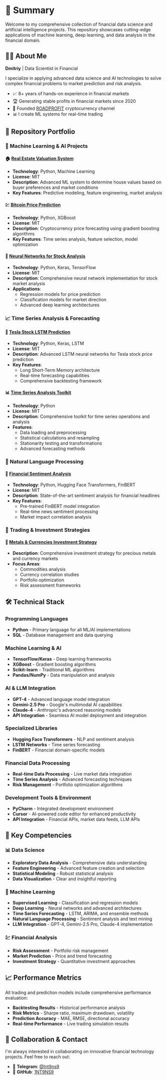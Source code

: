 # 📰 Summary

Welcome to my comprehensive collection of financial data science and artificial intelligence projects. This repository showcases cutting-edge applications of machine learning, deep learning, and data analysis in the financial domain.

## 👨‍💻 About Me

**Dmitriy** | Data Scientist in Financial

I specialize in applying advanced data science and AI technologies to solve complex financial problems to market prediction and risk analysis.

- 📈 8+ years of hands-on experience in financial markets
- 🏆 Generating stable profits in financial markets since 2020
- 🎯 Founded [ROADPROFIT](https://t.me/ROADPROFIT) cryptocurrency channel
- 📊 I create ML systems for real-time trading

## 🎯 Repository Portfolio

### 🤖 Machine Learning & AI Projects

#### 🏠 [Real Estate Valuation System](https://github.com/1NT9NS9/Data-scientist-House-prices)
- **Technology**: Python, Machine Learning
- **License**: MIT
- **Description**: Advanced ML system to determine house values based on buyer preferences and market conditions
- **Key Features**: Predictive modeling, feature engineering, market analysis

#### 💹 [Bitcoin Price Prediction](https://github.com/1NT9NS9/bitcoin-price-prediction)
- **Technology**: Python, XGBoost
- **License**: MIT
- **Description**: Cryptocurrency price forecasting using gradient boosting algorithms
- **Key Features**: Time series analysis, feature selection, model optimization

#### 🧠 [Neural Networks for Stock Analysis](https://github.com/1NT9NS9/keras-regression-classification)
- **Technology**: Python, Keras, TensorFlow
- **License**: MIT
- **Description**: Comprehensive neural network implementation for stock market analysis
- **Applications**: 
  - Regression models for price prediction
  - Classification models for market direction
  - Advanced deep learning architectures

### 📈 Time Series Analysis & Forecasting

#### 🚗 [Tesla Stock LSTM Prediction](https://github.com/1NT9NS9/time-series-keras-LSTM-stocks-tesla)
- **Technology**: Python, Keras, LSTM
- **License**: MIT
- **Description**: Advanced LSTM neural networks for Tesla stock price prediction
- **Key Features**: 
  - Long Short-Term Memory architecture
  - Real-time forecasting capabilities
  - Comprehensive backtesting framework

#### 📊 [Time Series Analysis Toolkit](https://github.com/1NT9NS9/time-series)
- **Technology**: Python
- **License**: MIT
- **Description**: Comprehensive toolkit for time series operations and analysis
- **Features**:
  - Data loading and preprocessing
  - Statistical calculations and resampling
  - Stationarity testing and transformations
  - Advanced forecasting methods

### 🤖 Natural Language Processing

#### 📰 [Financial Sentiment Analysis](https://github.com/1NT9NS9/transformer-hugging-face-financial-headlines)
- **Technology**: Python, Hugging Face Transformers, FinBERT
- **License**: MIT
- **Description**: State-of-the-art sentiment analysis for financial headlines
- **Key Features**:
  - Pre-trained FinBERT model integration
  - Real-time news sentiment processing
  - Market impact correlation analysis

### 💼 Trading & Investment Strategies

#### 🥇 [Metals & Currencies Investment Strategy](https://github.com/1NT9NS9/Investment-strategy-metals-currencies)
- **Description**: Comprehensive investment strategy for precious metals and currency markets
- **Focus Areas**:
  - Commodities analysis
  - Currency correlation studies
  - Portfolio optimization
  - Risk assessment frameworks

## 🛠️ Technical Stack

### Programming Languages
- **Python** - Primary language for all ML/AI implementations
- **SQL** - Database management and data querying

### Machine Learning & AI
- **TensorFlow/Keras** - Deep learning frameworks
- **XGBoost** - Gradient boosting algorithms
- **Scikit-learn** - Traditional ML algorithms
- **Pandas/NumPy** - Data manipulation and analysis

### AI & LLM Integration
- **GPT-4** - Advanced language model integration
- **Gemini-2.5 Pro** - Google's multimodal AI capabilities
- **Claude-4** - Anthropic's advanced reasoning models
- **API Integration** - Seamless AI model deployment and integration

### Specialized Libraries
- **Hugging Face Transformers** - NLP and sentiment analysis
- **LSTM Networks** - Time series forecasting
- **FinBERT** - Financial domain-specific models

### Financial Data Processing
- **Real-time Data Processing** - Live market data integration
- **Time Series Analysis** - Advanced forecasting techniques
- **Risk Management** - Portfolio optimization algorithms

### Development Tools & Environment
- **PyCharm** - Integrated development environment
- **Cursor** - AI-powered code editor for enhanced productivity
- **API Integration** - Financial APIs, market data feeds, LLM APIs

## 🎯 Key Competencies

### 📊 Data Science
- **Exploratory Data Analysis** - Comprehensive data understanding
- **Feature Engineering** - Advanced feature creation and selection
- **Statistical Modeling** - Robust statistical analysis
- **Data Visualization** - Clear and insightful reporting

### 🤖 Machine Learning
- **Supervised Learning** - Classification and regression models
- **Deep Learning** - Neural networks and advanced architectures
- **Time Series Forecasting** - LSTM, ARIMA, and ensemble methods
- **Natural Language Processing** - Sentiment analysis and text mining
- **LLM Integration** - GPT-4, Gemini-2.5 Pro, Claude-4 implementation

### 💹 Financial Analysis
- **Risk Assessment** - Portfolio risk management
- **Market Prediction** - Price and trend forecasting
- **Investment Strategy** - Quantitative investment approaches


## 📈 Performance Metrics

All trading and prediction models include comprehensive performance evaluation:
- **Backtesting Results** - Historical performance analysis
- **Risk Metrics** - Sharpe ratio, maximum drawdown, volatility
- **Prediction Accuracy** - MAE, RMSE, directional accuracy
- **Real-time Performance** - Live trading simulation results

## 🤝 Collaboration & Contact

I'm always interested in collaborating on innovative financial technology projects. Feel free to reach out:

- 📧 **Telegram**: [@Int9ns9](https://t.me/Int9ns9)
- 🐙 **GitHub**: [1NT9NS9](https://github.com/1NT9NS9)


